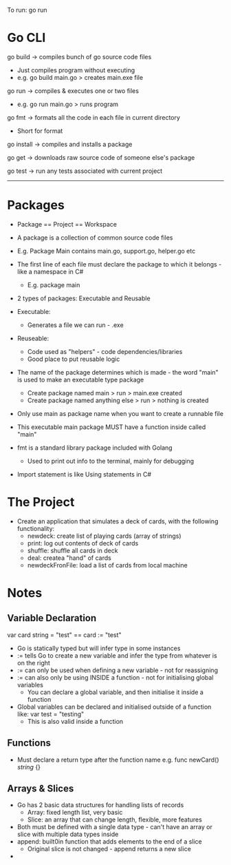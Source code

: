 To run: go run <filename>

# Go CLI
go build -> compiles bunch of go source code files
- Just compiles program without executing
- e.g. go build main.go > creates main.exe file

go run -> compiles & executes one or two files
- e.g. go run main.go > runs program

go fmt -> formats all the code in each file in current directory
- Short for format

go install -> compiles and installs a package

go get -> downloads raw source code of someone else's package

go test -> run any tests associated with current project

---

# Packages
- Package == Project == Workspace
- A package is a collection of common source code files
- E.g. Package Main contains main.go, support.go, helper.go etc
- The first line of each file must declare the package to which it belongs - like a namespace in C#
    - E.g. package main
- 2 types of packages: Executable and Reusable
- Executable:
    - Generates a file we can run - .exe
- Reuseable:
    - Code used as "helpers" - code dependencies/libraries
    - Good place to put reusable logic
- The name of the package determines which is made - the word "main" is used to make an executable type package
    - Create package named main > run <go build> > main.exe created
    - Create package named anything else > run <go build> > nothing is created
- Only use main as package name when you want to create a runnable file
- This executable main package MUST have a function inside called "main"

- fmt is a standard library package included with Golang
    - Used to print out info to the terminal, mainly for debugging
- Import statement is like Using statements in C#

# The Project
- Create an application that simulates a deck of cards, with the following functionality:
    - newdeck: create list of playing cards (array of strings)
    - print: log out contents of deck of cards
    - shuffle: shuffle all cards in deck
    - deal: createa "hand" of cards
    - newdeckFronFile: load a list of cards from local machine

# Notes
## Variable Declaration
var card string = "test" == card := "test"
- Go is statically typed but will infer type in some instances
- := tells Go to create a new variable and infer the type from whatever is on the right
- := can only be used when defining a new variable - not for reassigning
- := can also only be using INSIDE a function - not for initialising global variables
    - You can declare a global variable, and then initialise it inside a function
- Global variables can be declared and initialised outside of a function like: var test = "testing"
    - This is also valid inside a function

## Functions
- Must declare a return type after the function name e.g. func newCard() *string* {}

## Arrays & Slices
- Go has 2 basic data structures for handling lists of records
    - Array: fixed length list, very basic
    - Slice: an array that can change length, flexible, more features
- Both must be defined with a single data type - can't have an array or slice with multiple data types inside
- append: built0in function that adds elements to the end of a slice
    - Original slice is not changed - append returns a new slice
- 